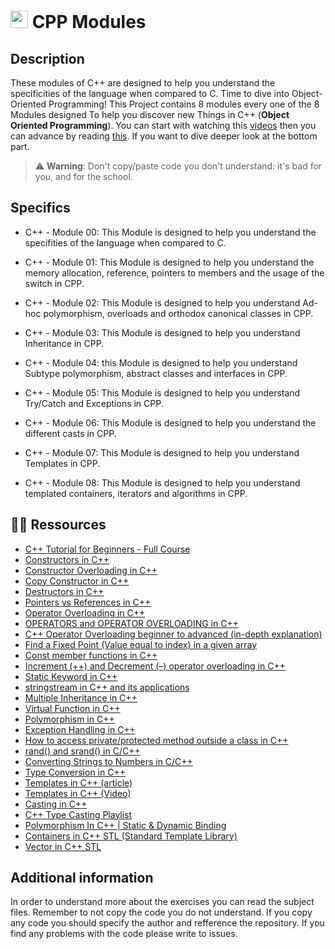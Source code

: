 # <img src="https://user-images.githubusercontent.com/54292953/142726987-139b4a51-9471-4aa3-9051-1bab383c38c9.png"  width="28px"> CPP Modules

## Description

These modules of C++ are designed to help you understand the specificities of the language when compared to C. Time to dive into Object-Oriented Programming!
This Project contains 8 modules every one of the 8 Modules designed To help you discover new Things in C++ (**Object Oriented Programming**). You can start with watching this [videos](https://youtube.com/playlist?list=PLlrATfBNZ98dudnM48yfGUldqGD0S4FFb) then you can advance by reading [this](https://www.learncpp.com). If you want to dive deeper look at the bottom part.

> ⚠️ **Warning**: Don't copy/paste code you don't understand: it's bad for you, and for the school.

## Specifics

- C++ - Module 00: This Module is designed to help you understand the specifities of the language when compared to C.

- C++ - Module 01: This Module is designed to help you understand the memory allocation, reference, pointers to members and the usage of the switch in CPP.

- C++ - Module 02: This Module is designed to help you understand Ad-hoc polymorphism, overloads and orthodox canonical classes in CPP.

- C++ - Module 03: This Module is designed to help you understand Inheritance in CPP.

- C++ - Module 04: this Module is designed to help you understand Subtype polymorphism, abstract classes and interfaces in CPP.

- C++ - Module 05: This Module is designed to help you understand Try/Catch and Exceptions in CPP.

- C++ - Module 06: This Module is designed to help you understand the different casts in CPP.

- C++ - Module 07: This Module is designed to help you understand Templates in CPP.

- C++ - Module 08: This Module is designed to help you understand templated containers, iterators and algorithms in CPP.

## 👨‍💻 Ressources

* [C++ Tutorial for Beginners - Full Course](https://www.youtube.com/watch?v=vLnPwxZdW4Y&ab_channel=freeCodeCamp.org)
* [Constructors in C++](https://www.geeksforgeeks.org/constructors-c/)
* [Constructor Overloading in C++](https://www.geeksforgeeks.org/constructor-overloading-c/)
* [Copy Constructor in C++](https://www.geeksforgeeks.org/copy-constructor-in-cpp/)
* [Destructors in C++](https://www.geeksforgeeks.org/destructors-c/)
* [Pointers vs References in C++](https://www.geeksforgeeks.org/pointers-vs-references-cpp/)
* [Operator Overloading in C++](https://www.geeksforgeeks.org/operator-overloading-c/)
* [OPERATORS and OPERATOR OVERLOADING in C++](https://www.youtube.com/watch?v=mS9755gF66w&ab_channel=TheCherno)
* [C++ Operator Overloading beginner to advanced (in-depth explanation)](https://www.youtube.com/watch?v=BnMnozsSPmw&ab_channel=CodeBeauty)
* [Find a Fixed Point (Value equal to index) in a given array](https://www.geeksforgeeks.org/find-a-fixed-point-in-a-given-array/)
* [Const member functions in C++](https://www.geeksforgeeks.org/const-member-functions-c/)
* [Increment (++) and Decrement (–) operator overloading in C++](https://www.geeksforgeeks.org/increment-and-decrement-operator-overloading-in-c/)
* [Static Keyword in C++](https://www.geeksforgeeks.org/static-keyword-cpp/)
* [stringstream in C++ and its applications](https://www.geeksforgeeks.org/stringstream-c-applications/)
* [Multiple Inheritance in C++](https://www.geeksforgeeks.org/multiple-inheritance-in-c/)
* [Virtual Function in C++](https://www.geeksforgeeks.org/virtual-function-cpp/)
* [Polymorphism in C++](https://www.geeksforgeeks.org/polymorphism-in-c/)
* [Exception Handling in C++](https://www.geeksforgeeks.org/exception-handling-c/)
* [How to access private/protected method outside a class in C++](https://www.geeksforgeeks.org/how-to-access-private-protected-method-outside-a-class-in-c/)
* [rand() and srand() in C/C++](https://www.geeksforgeeks.org/rand-and-srand-in-ccpp/)
* [Converting Strings to Numbers in C/C++](https://www.geeksforgeeks.org/converting-strings-numbers-cc/)
* [Type Conversion in C++](https://www.geeksforgeeks.org/type-conversion-in-c/)
* [Templates in C++ (article)](https://www.geeksforgeeks.org/templates-cpp/)
* [Templates in C++ (Video)](https://www.youtube.com/watch?v=I-hZkUa9mIs&ab_channel=TheCherno)
* [Casting in C++](https://www.youtube.com/watch?v=pWZS1MtxI-A&ab_channel=TheCherno)
* [C++ Type Casting Playlist](https://www.youtube.com/playlist?list=PL1w8k37X_6L-KS5DQt7U0rCtgIgdIadWz)
* [Polymorphism In C++ | Static & Dynamic Binding](https://www.youtube.com/watch?v=mv5_l4kuVho&ab_channel=CppNuts)
* [Containers in C++ STL (Standard Template Library)](https://www.geeksforgeeks.org/containers-cpp-stl)
* [Vector in C++ STL](https://www.geeksforgeeks.org/vector-in-cpp-stl/)


##	Additional information

In order to understand more about the exercises you can read the subject files. Remember to not copy the code you do not understand.
If you copy any code you should specify the author and refference the repository. If you find any problems with the code please write to issues.
